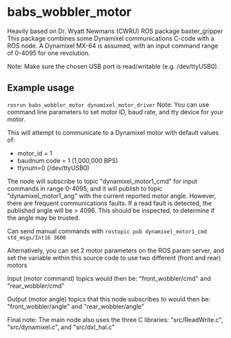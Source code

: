 # babs_wobbler_motor
Heavily based on Dr. Wyatt Newmans (CWRU) ROS package baxter_gripper
This package combines some Dynamixel communications C-code with a ROS node.  A Dynamixel MX-64 is assumed, with an input command range of 0-4095 for one revolution.

Note: Make sure the chosen USB port is read/writable (e.g. /dev/ttyUSB0).

## Example usage
`rosrun babs_wobbler_motor dynamixel_motor_driver`
Note: You can use command line parameters to set motor ID, baud rate, and tty device for your motor.

This will attempt to communicate to a Dynamixel motor with default values of:
* motor_id = 1
* baudnum code = 1 (1,000,000 BPS)
* ttynum=0 (/dev/ttyUSB0)

The node will subscribe to topic "dynamixel_motor1_cmd" for input commands in range 0-4095, and it will publish to topic "dynamixel_motor1_ang" with the current reported motor angle.  However, there are frequent communications faults.  If a read fault is detected, the published angle will be > 4096.  This should be inspected, to determine if the angle may be trusted.

Can send manual commands with 
`rostopic pub dynamixel_motor1_cmd std_msgs/Int16 3600`

Alternatively, you can set 2 motor parameters on the ROS param server, and set the variable within this source code to use two different (front and rear) motors

Input (motor command) topics would then be:
"front_wobbler/cmd" and "rear_wobbler/cmd"

Output (motor angle) topics that this node subscribes to would then be:
"front_wobbler/angle" and "rear_wobbler/angle"




Final note: The main node also uses the three C libraries:
"src/ReadWrite.c", "src/dynamixel.c", and "src/dxl_hal.c"



    
